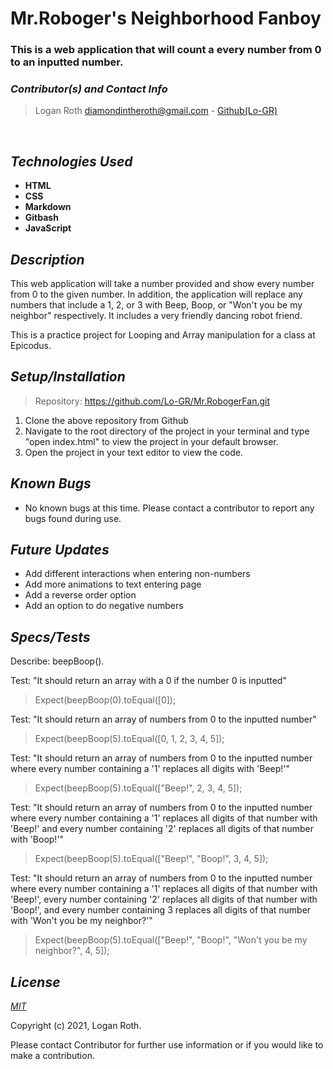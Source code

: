# **Mr.Roboger's Neighborhood Fanboy**
### This is a web application that will count a every number from 0 to an inputted number.

 ### _Contributor(s) and Contact Info_
> Logan Roth diamondintheroth@gmail.com - [Github(Lo-GR)](https://github.com/Lo-GR)

<br/>

## _Technologies Used_

* **HTML**
* **CSS**
* **Markdown**
* **Gitbash**
* **JavaScript**

## _Description_
This web application will take a number provided and show every number from 0 to the given number. In addition, the application will replace any numbers that include a 1, 2, or 3 with Beep, Boop, or "Won't you be my neighbor" respectively. It includes a very friendly dancing robot friend. 

This is a practice project for Looping and Array manipulation for a class at Epicodus.

## _Setup/Installation_

> Repository: https://github.com/Lo-GR/Mr.RobogerFan.git
1. Clone the above repository from Github
2. Navigate to the root directory of the project in your terminal and type "open index.html" to view the project in your default browser.
3. Open the project in your text editor to view the code.

## _Known Bugs_
* No known bugs at this time. Please contact a contributor to report any bugs found during use.

## _Future Updates_
* Add different interactions when entering non-numbers
* Add more animations to text entering page
* Add a reverse order option
* Add an option to do negative numbers

## _Specs/Tests_

Describe: beepBoop().

Test: "It should return an array with a 0 if the number 0 is inputted"
>Expect(beepBoop(0).toEqual([0]);

Test: "It should return an array of numbers from 0 to the inputted number"
> Expect(beepBoop(5).toEqual([0, 1, 2, 3, 4, 5]);

Test: "It should return an array of numbers from 0 to the inputted number where every number containing a '1' replaces all digits with 'Beep!'"
>Expect(beepBoop(5).toEqual(["Beep!", 2, 3, 4, 5]);

Test: "It should return an array of numbers from 0 to the inputted number where every number containing a '1' replaces all digits of that number with 'Beep!' and every number containing '2' replaces all digits of that number with 'Boop!'"
>Expect(beepBoop(5).toEqual(["Beep!", "Boop!", 3, 4, 5]);

Test: "It should return an array of numbers from 0 to the inputted number where every number containing a '1' replaces all digits of that number with 'Beep!', every number containing '2' replaces all digits of that number with 'Boop!', and every number containing 3 replaces all digits of that number with 'Won't you be my neighbor?'"
>Expect(beepBoop(5).toEqual(["Beep!", "Boop!", "Won't you be my neighbor?", 4, 5]);

## _License_

[_MIT_](https://opensource.org/licenses/MIT)

Copyright (c) 2021, Logan Roth.

Please contact Contributor for further use information or if you would like to make a contribution.